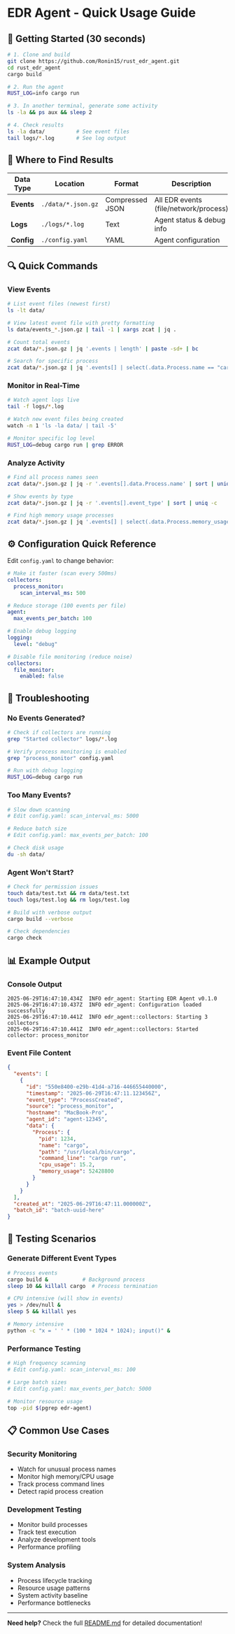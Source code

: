 # EDR Agent - Quick Usage Guide

## 🚀 Getting Started (30 seconds)

```bash
# 1. Clone and build
git clone https://github.com/Ronin15/rust_edr_agent.git
cd rust_edr_agent
cargo build

# 2. Run the agent
RUST_LOG=info cargo run

# 3. In another terminal, generate some activity
ls -la && ps aux && sleep 2

# 4. Check results
ls -la data/          # See event files
tail logs/*.log       # See log output
```

## 📁 Where to Find Results

| Data Type | Location | Format | Description |
|-----------|----------|--------|-------------|
| **Events** | `./data/*.json.gz` | Compressed JSON | All EDR events (file/network/process) |
| **Logs** | `./logs/*.log` | Text | Agent status & debug info |
| **Config** | `./config.yaml` | YAML | Agent configuration |

## 🔍 Quick Commands

### View Events
```bash
# List event files (newest first)
ls -lt data/

# View latest event file with pretty formatting
ls data/events_*.json.gz | tail -1 | xargs zcat | jq .

# Count total events
zcat data/*.json.gz | jq '.events | length' | paste -sd+ | bc

# Search for specific process
zcat data/*.json.gz | jq '.events[] | select(.data.Process.name == "cargo")'
```

### Monitor in Real-Time
```bash
# Watch agent logs live
tail -f logs/*.log

# Watch new event files being created
watch -n 1 'ls -la data/ | tail -5'

# Monitor specific log level
RUST_LOG=debug cargo run | grep ERROR
```

### Analyze Activity
```bash
# Find all process names seen
zcat data/*.json.gz | jq -r '.events[].data.Process.name' | sort | uniq

# Show events by type
zcat data/*.json.gz | jq -r '.events[].event_type' | sort | uniq -c

# Find high memory usage processes
zcat data/*.json.gz | jq '.events[] | select(.data.Process.memory_usage > 100000000)'
```

## ⚙️ Configuration Quick Reference

Edit `config.yaml` to change behavior:

```yaml
# Make it faster (scan every 500ms)
collectors:
  process_monitor:
    scan_interval_ms: 500

# Reduce storage (100 events per file)
agent:
  max_events_per_batch: 100

# Enable debug logging
logging:
  level: "debug"

# Disable file monitoring (reduce noise)
collectors:
  file_monitor:
    enabled: false
```

## 🐛 Troubleshooting

### No Events Generated?
```bash
# Check if collectors are running
grep "Started collector" logs/*.log

# Verify process monitoring is enabled
grep "process_monitor" config.yaml

# Run with debug logging
RUST_LOG=debug cargo run
```

### Too Many Events?
```bash
# Slow down scanning
# Edit config.yaml: scan_interval_ms: 5000

# Reduce batch size
# Edit config.yaml: max_events_per_batch: 100

# Check disk usage
du -sh data/
```

### Agent Won't Start?
```bash
# Check for permission issues
touch data/test.txt && rm data/test.txt
touch logs/test.log && rm logs/test.log

# Build with verbose output
cargo build --verbose

# Check dependencies
cargo check
```

## 📊 Example Output

### Console Output
```
2025-06-29T16:47:10.434Z  INFO edr_agent: Starting EDR Agent v0.1.0
2025-06-29T16:47:10.437Z  INFO edr_agent: Configuration loaded successfully
2025-06-29T16:47:10.441Z  INFO edr_agent::collectors: Starting 3 collectors
2025-06-29T16:47:10.441Z  INFO edr_agent::collectors: Started collector: process_monitor
```

### Event File Content
```json
{
  "events": [
    {
      "id": "550e8400-e29b-41d4-a716-446655440000",
      "timestamp": "2025-06-29T16:47:11.123456Z",
      "event_type": "ProcessCreated",
      "source": "process_monitor",
      "hostname": "MacBook-Pro",
      "agent_id": "agent-12345",
      "data": {
        "Process": {
          "pid": 1234,
          "name": "cargo",
          "path": "/usr/local/bin/cargo",
          "command_line": "cargo run",
          "cpu_usage": 15.2,
          "memory_usage": 52428800
        }
      }
    }
  ],
  "created_at": "2025-06-29T16:47:11.000000Z",
  "batch_id": "batch-uuid-here"
}
```

## 🎯 Testing Scenarios

### Generate Different Event Types
```bash
# Process events
cargo build &           # Background process
sleep 10 && killall cargo  # Process termination

# CPU intensive (will show in events)
yes > /dev/null &
sleep 5 && killall yes

# Memory intensive
python -c "x = ' ' * (100 * 1024 * 1024); input()" &
```

### Performance Testing
```bash
# High frequency scanning
# Edit config.yaml: scan_interval_ms: 100

# Large batch sizes  
# Edit config.yaml: max_events_per_batch: 5000

# Monitor resource usage
top -pid $(pgrep edr-agent)
```

## 📋 Common Use Cases

### Security Monitoring
- Watch for unusual process names
- Monitor high memory/CPU usage
- Track process command lines
- Detect rapid process creation

### Development Testing
- Monitor build processes
- Track test execution
- Analyze development tools
- Performance profiling

### System Analysis
- Process lifecycle tracking
- Resource usage patterns
- System activity baseline
- Performance bottlenecks

---

**Need help?** Check the full [README.md](../README.md) for detailed documentation!
